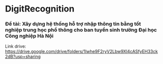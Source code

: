 # DigitRecognition

### Đề tài: Xây dựng hệ thống hỗ trợ nhập thông tin bằng tốt nghiệp trung học phổ thông cho ban tuyển sinh trường Đại học Công nghiệp Hà Nội

Link drive: https://drive.google.com/drive/folders/1Iwhe9F2ryV2Lbw9Xl4cASfyEH33ck2dB?usp=sharing
